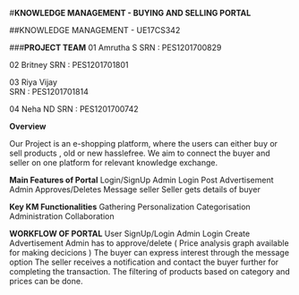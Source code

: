 #**KNOWLEDGE MANAGEMENT - BUYING AND SELLING PORTAL**

##KNOWLEDGE MANAGEMENT - UE17CS342

###**PROJECT TEAM** 
01 Amrutha S 
SRN : PES1201700829

02 Britney 
SRN : PES1201701801

03 Riya Vijay	
SRN : PES1201701814

04 Neha ND
SRN : PES1201700742

**Overview** 

Our Project is an e-shopping platform, where the users can either buy or sell products , old or new hasslefree. 
We aim to connect the buyer and seller on one platform for relevant knowledge exchange. 

**Main Features of Portal**
Login/SignUp
Admin Login
Post Advertisement
Admin Approves/Deletes
Message seller
Seller gets details of buyer

**Key KM Functionalities**
Gathering
Personalization
Categorisation
Administration
Collaboration

**WORKFLOW OF PORTAL** 
User SignUp/Login
Admin Login
Create Advertisement 
Admin has to approve/delete ( Price analysis graph available for making decicions )
The buyer can express interest through the message option
The seller receives a notification and contact the buyer further for completing the transaction.
The filtering of products based on category and prices can be done.


